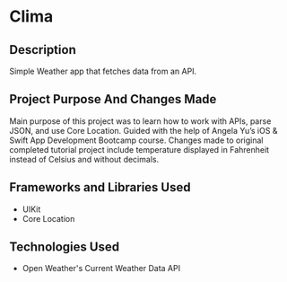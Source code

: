 
#  Clima

## Description

Simple Weather app that fetches data from an API.

## Project Purpose And Changes Made

Main purpose of this project was to learn how to work with APIs, parse JSON, and use Core Location. Guided with the help of Angela Yu’s iOS & Swift App Development Bootcamp course. Changes made to original completed tutorial project include temperature displayed in Fahrenheit instead of Celsius and without decimals.


## Frameworks and Libraries Used

* UIKit
* Core Location 

## Technologies Used

* Open Weather's Current Weather Data API
